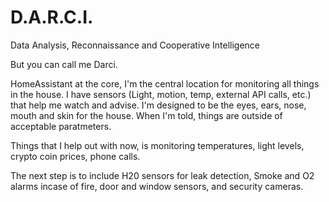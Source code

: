 # D.A.R.C.I.
Data Analysis, Reconnaissance and Cooperative Intelligence

But you can call me Darci.

HomeAssistant at the core, I'm the central location for monitoring all things in the house. I have sensors (Light, motion, temp, external API calls, etc.) that help me watch and advise. I'm designed to be the eyes, ears, nose, mouth and skin for the house. When I'm told, things are outside of acceptable paratmeters.

Things that I help out with now, is monitoring temperatures, light levels, crypto coin prices, phone calls.

The next step is to include H20 sensors for leak detection, Smoke and O2 alarms incase of fire, door and window sensors, and security cameras.

